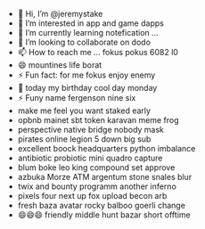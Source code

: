 - 👋 Hi, I’m @jeremystake
- 👀 I’m interested in app and game dapps
- 🌱 I’m currently learning notefication ...
- 💞️ I’m looking to collaborate on dodo
- 📫 How to reach me ... fokus pokus 6082 l0
- 😄 mountines life borat
- ⚡ Fun fact: for me fokus enjoy enemy
- 👀 today my birthday cool day monday
- ⚡ Funy name fergenson nine six
-  make me feel you want staked early
- opbnb mainet sbt token karavan meme frog
- perspective native bridge nobody mask
- pirates online legion 5 down big sub
- excellent boock headquarters python imbalance
- antibiotic probiotic mini quadro capture
- blum boke leo king compound set approve
- azbuka Morze ATM argentum stone snales blur
- twix and bounty programm another inferno
- pixels four next up fox upload becon arb
- fresh baza avatar rocky balboo goerli change
- 😄😄😄 friendly middle hunt bazar short offtime

